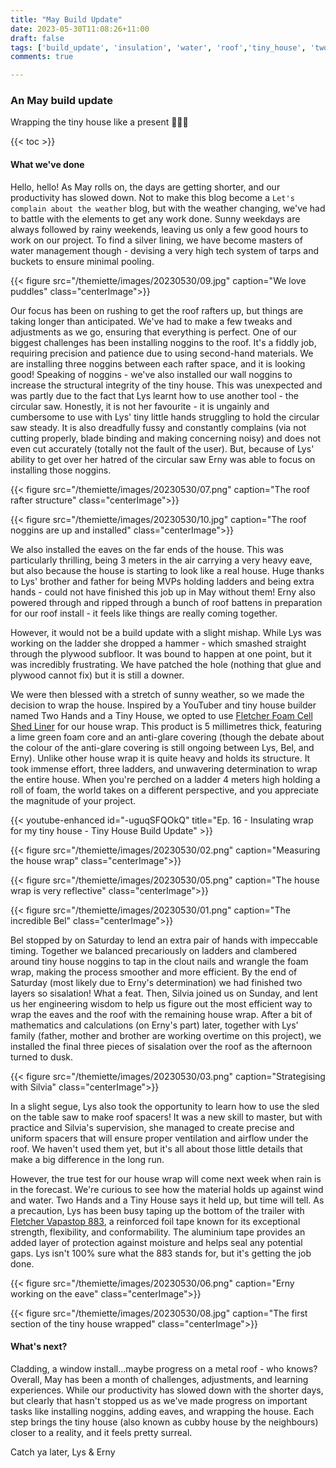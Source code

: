 ```yaml
---
title: "May Build Update"
date: 2023-05-30T11:08:26+11:00
draft: false
tags: ['build_update', 'insulation', 'water', 'roof','tiny_house', 'two_hands_and_a_tiny_house']
comments: true

---
```

### An May build update
Wrapping the tiny house like a present 🎁🎁🎁

{{< toc >}}

#### What we've done
Hello, hello! As May rolls on, the days are getting shorter, and our productivity has slowed down. Not to make this blog become a `Let's complain about the weather` blog, but with the weather changing, we've had to battle with the elements to get any work done. Sunny weekdays are always followed by rainy weekends, leaving us only a few good hours to work on our project. To find a silver lining, we have become masters of water management though - devising a very high tech system of tarps and buckets to ensure minimal pooling.

{{< figure src="/themiette/images/20230530/09.jpg" caption="We love puddles" class="centerImage">}}


Our focus has been on rushing to get the roof rafters up, but things are taking longer than anticipated. We've had to make a few tweaks and adjustments as we go, ensuring that everything is perfect. One of our biggest challenges has been installing noggins to the roof. It's a fiddly job, requiring precision and patience due to using second-hand materials. We are installing three noggins between each rafter space, and it is looking good! Speaking of noggins - we've also installed our wall noggins to increase the structural integrity of the tiny house. This was unexpected and was partly due to the fact that Lys learnt how to use another tool - the circular saw. Honestly, it is not her favourite - it is ungainly and cumbersome to use with Lys' tiny little hands struggling to hold the circular saw steady. It is also dreadfully fussy and constantly complains (via not cutting properly, blade binding and making concerning noisy) and does not even cut accurately (totally not the fault of the user). But, because of Lys' ability to get over her hatred of the circular saw Erny was able to focus on installing those noggins. 

{{< figure src="/themiette/images/20230530/07.png" caption="The roof rafter structure" class="centerImage">}}

{{< figure src="/themiette/images/20230530/10.jpg" caption="The roof noggins are up and installed" class="centerImage">}}

We also installed the eaves on the far ends of the house. This was particularly thrilling, being 3 meters in the air carrying a very heavy eave, but also because the house is starting to look like a real house. Huge thanks to Lys' brother and father for being MVPs holding ladders and being extra hands - could not have finished this job up in May without them! Erny also powered through and ripped through a bunch of roof battens in preparation for our roof install - it feels like things are really coming together. 

However, it would not be a build update with a slight mishap. While Lys was working on the ladder she dropped a hammer - which smashed straight through the plywood subfloor. It was bound to happen at one point, but it was incredibly frustrating. We have patched the hole (nothing that glue and plywood cannot fix) but it is still a downer.   

We were then blessed with a stretch of sunny weather, so we made the decision to wrap the house. Inspired by a YouTuber and tiny house builder named Two Hands and a Tiny House, we opted to use [Fletcher Foam Cell Shed Liner](https://insulation.com.au/product/foam-cell-resi-liner/) for our house wrap. This product is 5 millimetres thick, featuring a lime green foam core and an anti-glare covering (though the debate about the colour of the anti-glare covering is still ongoing between Lys, Bel, and Erny). Unlike other house wrap it is quite heavy and holds its structure. It took immense effort, three ladders, and unwavering determination to wrap the entire house. When you're perched on a ladder 4 meters high holding a roll of foam, the world takes on a different perspective, and you appreciate the magnitude of your project.

{{< youtube-enhanced id="-uguqSFQOkQ" title="Ep. 16 - Insulating wrap for my tiny house - Tiny House Build Update" >}}

{{< figure src="/themiette/images/20230530/02.png" caption="Measuring the house wrap" class="centerImage">}}

{{< figure src="/themiette/images/20230530/05.png" caption="The house wrap is very reflective" class="centerImage">}}

{{< figure src="/themiette/images/20230530/01.png" caption="The incredible Bel" class="centerImage">}}


Bel stopped by on Saturday to lend an extra pair of hands with impeccable timing. Together we balanced precariously on ladders and clambered around tiny house noggins to tap in the clout nails and wrangle the foam wrap, making the process smoother and more efficient. By the end of Saturday (most likely due to Erny's determination) we had finished two layers so sisalation! What a feat. Then, Silvia joined us on Sunday, and lent us her engineering wisdom to help us figure out the most efficient way to wrap the eaves and the roof with the remaining house wrap. After a bit of mathematics and calculations (on Erny's part) later, together with Lys' family (father, mother and brother are working overtime on this project), we installed the final three pieces of sisalation over the roof as the afternoon turned to dusk. 

{{< figure src="/themiette/images/20230530/03.png" caption="Strategising with Silvia" class="centerImage">}}

In a slight segue, Lys also took the opportunity to learn how to use the sled on the table saw to make roof spacers! It was a new skill to master, but with practice and Silvia's supervision, she managed to create precise and uniform spacers that will ensure proper ventilation and airflow under the roof. We haven't used them yet, but it's all about those little details that make a big difference in the long run.

However, the true test for our house wrap will come next week when rain is in the forecast. We're curious to see how the material holds up against wind and water. Two Hands and a Tiny House says it held up, but time will tell. As a precaution, Lys has been busy taping up the bottom of the trailer with [Fletcher Vapastop 883](https://insulation.com.au/product/vapastop-883-tape/), a reinforced foil tape known for its exceptional strength, flexibility, and conformability. The aluminium tape provides an added layer of protection against moisture and helps seal any potential gaps. Lys isn't 100% sure what the 883 stands for, but it's getting the job done.

{{< figure src="/themiette/images/20230530/06.png" caption="Erny working on the eave" class="centerImage">}}

{{< figure src="/themiette/images/20230530/08.jpg" caption="The first section of the tiny house wrapped" class="centerImage">}}


#### What's next?
Cladding, a window install...maybe progress on a metal roof - who knows? Overall, May has been a month of challenges, adjustments, and learning experiences. While our productivity has slowed down with the shorter days, but clearly that hasn't stopped us as we've made progress on important tasks like installing noggins, adding eaves, and wrapping the house. Each step brings the tiny house (also known as cubby house by the neighbours) closer to a reality, and it feels pretty surreal. 

Catch ya later,
Lys & Erny

